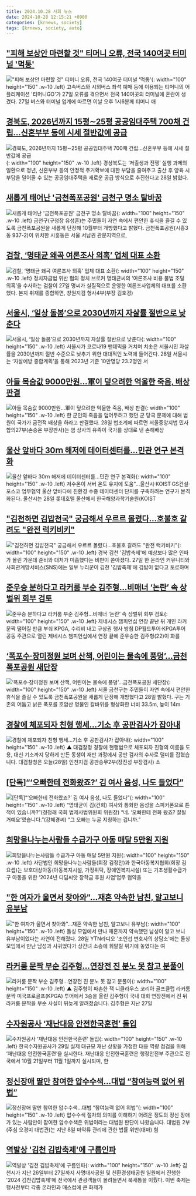 ```yaml
---
title: 2024.10.28 사회 뉴스
date: 2024-10-28 12:15:21 +0900
categories: [krnews, society]
tags: [krnews, society, auto]
---
```

## ["피해 보상안 마련할 것" 티머니 오류, 전국 140여곳 터미널 '먹통'](https://n.news.naver.com/mnews/article/014/0005258830)

!["피해 보상안 마련할 것" 티머니 오류, 전국 140여곳 터미널 '먹통'](https://mimgnews.pstatic.net/image/origin/014/2024/10/27/5258830.jpg?type=nf220_150){: width="100" height="150" .w-10 .left}
고속버스와 시외버스 좌석 예매 등에 이용되는 티머니의 어플리케이션 '티머니GO'가 27일 오류를 겪으면서 전국 140여곳의 터미널에 혼란이 생겼다. 27일 버스와 터미널 업계에 따르면 이날 오후 1시6분께 티머니 애

## [경북도, 2026년까지 15평∼25평 공공임대주택 700채 건립…신혼부부 등에 시세 절반값에 공급](https://n.news.naver.com/mnews/article/277/0005490827)

![경북도, 2026년까지 15평∼25평 공공임대주택 700채 건립…신혼부부 등에 시세 절반값에 공급](https://mimgnews.pstatic.net/image/origin/277/2024/10/28/5490827.jpg?type=nf220_150){: width="100" height="150" .w-10 .left}
경상북도는 ‘저출생과 전쟁’ 실행 과제의 일환으로 청년, 신혼부부 등의 안정적 주거확보에 대한 부담을 줄여주고 출산 후 양육 시 부담을 덜어줄 수 있는 공공임대주택을 새로운 공급 방식으로 추진한다고 28일 밝혔다.

## [새롭게 태어난 '금천폭포공원' 금천구 명소 탈바꿈](https://n.news.naver.com/mnews/article/277/0005490620)

![새롭게 태어난 '금천폭포공원' 금천구 명소 탈바꿈](https://mimgnews.pstatic.net/image/origin/277/2024/10/28/5490620.jpg?type=nf220_150){: width="100" height="150" .w-10 .left}
금천구(구청장 유성훈)는 주민들이 자연 속에서 편안한 휴식을 즐길 수 있도록 금천폭포공원을 새롭게 단장해 10월부터 개방했다고 밝혔다. 금천폭포공원(시흥3동 937-2)이 위치한 시흥동은 서울 서남권 관문지역으로,

## [검찰, ‘명태균 왜곡 여론조사 의혹’ 업체 대표 소환](https://n.news.naver.com/mnews/article/023/0003866611)

![검찰, ‘명태균 왜곡 여론조사 의혹’ 업체 대표 소환](https://mimgnews.pstatic.net/image/origin/023/2024/10/27/3866611.jpg?type=nf220_150){: width="100" height="150" .w-10 .left}
정치자금법 위반 혐의 정치 브로커 명태균씨의 ‘여론조사 비용 불법 조달 의혹’을 수사하는 검찰이 27일 명씨가 실질적으로 운영한 여론조사업체의 대표를 소환했다. 본지 취재를 종합하면, 창원지검 형사4부(부장 김호경)

## [서울시, ‘일상 돌봄’으로 2030년까지 자살률 절반으로 낮춘다](https://n.news.naver.com/mnews/article/016/0002379823)

![서울시, ‘일상 돌봄’으로 2030년까지 자살률 절반으로 낮춘다](https://mimgnews.pstatic.net/image/origin/016/2024/10/28/2379823.jpg?type=nf220_150){: width="100" height="150" .w-10 .left}
서울시가 코로나19 팬데믹을 거치며 치솟은 서울시민 자살률을 2030년까지 절반 수준으로 낮추기 위한 대대적인 노력에 들어간다. 28일 서울시는 ‘자살예방 종합계획’을 통해 2023년 기준 10만명당 23.2명인 서

## [아들 목숨값 9000만원…軍이 덮으려한 억울한 죽음, 배상 판결](https://n.news.naver.com/mnews/article/016/0002379574)

![아들 목숨값 9000만원…軍이 덮으려한 억울한 죽음, 배상 판결](https://mimgnews.pstatic.net/image/origin/016/2024/10/28/2379574.jpg?type=nf220_150){: width="100" height="150" .w-10 .left}
한 군인의 죽음을 덮어두려고 했던 군 당국 문제에 대해 법원이 국가가 금전적 배상을 하라고 판결했다. 28일 법조계에 따르면 서울중앙지법 민사합의27부(손승온 부장판사)는 염 상사의 유족이 국가를 상대로 낸 손해배상

## [울산 앞바다 30ｍ 해저에 데이터센터를…민관 연구 본격화](https://n.news.naver.com/mnews/article/001/0015009596)

![울산 앞바다 30ｍ 해저에 데이터센터를…민관 연구 본격화](https://mimgnews.pstatic.net/image/origin/001/2024/10/28/15009596.jpg?type=nf220_150){: width="100" height="150" .w-10 .left}
저수온이 서버 온도 유지에 도움"…울산시·KOIST·GS건설·포스코 업무협약 울산 앞바다에 친환경 수중 데이터센터 단지를 구축하려는 연구가 본격화된다. 울산시는 28일 롯데호텔 울산에서 한국해양과학기술원(KOIST

## ["김천하면 김밥천국" 궁금해서 우르르 몰렸다…호불호 갈려도 "완전 럭키비키"](https://n.news.naver.com/mnews/article/277/0005490670)

!["김천하면 김밥천국" 궁금해서 우르르 몰렸다…호불호 갈려도 "완전 럭키비키"](https://mimgnews.pstatic.net/image/origin/277/2024/10/28/5490670.jpg?type=nf220_150){: width="100" height="150" .w-10 .left}
경북 김천 '김밥축제'에 예상보다 많은 인파가 몰린 가운데 준비와 대처가 미흡했다는 비판이 쏟아졌다. 27일 한 온라인 커뮤니티와 사회관계망서비스(SNS)에는 일부 누리꾼이 김천 '김밥축제'에 김밥이 없다고 토로하며

## [준우승 분하다고 라커룸 부순 김주형...비매너 ‘논란’ 속 상벌위 회부 검토](https://n.news.naver.com/mnews/article/009/0005386237)

![준우승 분하다고 라커룸 부순 김주형...비매너 ‘논란’ 속 상벌위 회부 검토](https://mimgnews.pstatic.net/image/origin/009/2024/10/28/5386237.jpg?type=nf220_150){: width="100" height="150" .w-10 .left}
제네시스 챔피언십 연장 끝난 뒤 개인 라커 문짝 떨어질 만큼 부숴 KPGA, 수리비 내고 구상권 행사 방침 DP월드투어·KPGA투어 공동 주관으로 열린 제네시스 챔피언십에서 연장 끝에 준우승한 김주형(22)이 화를

## [‘폭포수·장미정원 보며 산책, 어린이는 물속에 풍덩’…금천폭포공원 새단장](https://n.news.naver.com/mnews/article/011/0004407895)

![‘폭포수·장미정원 보며 산책, 어린이는 물속에 풍덩’…금천폭포공원 새단장](https://mimgnews.pstatic.net/image/origin/011/2024/10/28/4407895.jpg?type=nf220_150){: width="100" height="150" .w-10 .left}
서울 금천구는 주민들이 자연 속에서 편안한 휴식을 즐길 수 있도록 금천폭포공원을 새롭게 단장해 개방했다고 28일 밝혔다. 구는 기존의 어둡고 낡은 폭포를 호암산 명물인 칼바위를 형상화한 너비 33.5m, 높이 14m

## [경찰에 체포되자 친형 행세…기소 후 공판검사가 잡아내](https://n.news.naver.com/mnews/article/055/0001201100)

![경찰에 체포되자 친형 행세…기소 후 공판검사가 잡아내](https://mimgnews.pstatic.net/image/origin/055/2024/10/28/1201100.jpg?type=nf220_150){: width="100" height="150" .w-10 .left}
▲ 대검찰청 경찰에 현행범으로 체포되자 친형의 이름을 도용, 대신 기소까지 당하게 만든 동생이 재판 과정에서 공판 검사의 수사로 덜미를 잡혔습니다. 대검찰청은 오늘(28일) 인천지검 공판송무2부(장진성 부장검사) 소

## [[단독]“‘오빠한테 전화왔죠?’ 김 여사 음성, 나도 들었다”](https://n.news.naver.com/mnews/article/036/0000050599)

![[단독]“‘오빠한테 전화왔죠?’ 김 여사 음성, 나도 들었다”](https://mimgnews.pstatic.net/image/origin/036/2024/10/28/50599.jpg?type=nf220_150){: width="100" height="150" .w-10 .left}
“명태균이 김(건희) 여사와 통화한 음성을 스피커폰으로 튼 적이 있습니까?”(정청래 국회 법제사법위원회 위원장) “네. ‘오빠한테 전화 왔죠? 잘될 거예요’였습니다.”(강혜경씨) “그 오빠는 누굴 지칭하는 겁니까.”

## [희망을나누는사람들 수급가구 아동 매달 5만원 지원](https://n.news.naver.com/mnews/article/277/0005490955)

![희망을나누는사람들 수급가구 아동 매달 5만원 지원](https://mimgnews.pstatic.net/image/origin/277/2024/10/28/5490955.jpg?type=nf220_150){: width="100" height="150" .w-10 .left}
사단법인 희망을나누는사람들(회장 김정안)과 한국아동복지협회(회장 김요셉)는 보호대상아동(아동복지시설, 가정위탁, 장애인복지시설) 또는 기초생활수급가구 아동을 위한 ‘2024년 디딤씨앗 장학금 후원 사업’업무 협약을

## ["한 여자가 울면서 찾아와"…재혼 약속한 남친, 알고보니 유부남](https://n.news.naver.com/mnews/article/008/0005106156)

!["한 여자가 울면서 찾아와"…재혼 약속한 남친, 알고보니 유부남](https://mimgnews.pstatic.net/image/origin/008/2024/10/28/5106156.jpg?type=nf220_150){: width="100" height="150" .w-10 .left}
돌싱 모임에서 만나 재혼까지 약속했던 남성이 알고 보니 유부남이었다는 사연이 전해졌다. 28일 YTN라디오 '조인섭 변호사의 상담소'에는 돌싱 모임에서 만난 남성과 사귀었다가 상간녀 소송에 휘말릴 위기에 놓였다는 여

## [라커룸 문짝 부순 김주형…연장전 진 분노 못 참고 분풀이](https://n.news.naver.com/mnews/article/055/0001201053)

![라커룸 문짝 부순 김주형…연장전 진 분노 못 참고 분풀이](https://mimgnews.pstatic.net/image/origin/055/2024/10/28/1201053.jpg?type=nf220_150){: width="100" height="150" .w-10 .left}
▲ 김주형이 파손한 잭 니클라우스 코리아 골프클럽 라커룸 문짝 미국프로골프(KPGA) 투어에서 3승을 올린 김주형이 국내 대회 연장전에서 진 뒤 라커룸 문짝을 부순 사실이 뒤늦게 알려졌습니다. 김주형은 지난 27일

## [수자원공사 ‘재난대응 안전한국훈련’ 돌입](https://n.news.naver.com/mnews/article/421/0007870482)

![수자원공사 ‘재난대응 안전한국훈련’ 돌입](https://mimgnews.pstatic.net/image/origin/421/2024/10/27/7870482.jpg?type=nf220_150){: width="100" height="150" .w-10 .left}
한국수자원공사가 29일 실제 대규모 재난 상황을 가정한 대응 역량 점검을 위해 ‘재난대응 안전한국훈련’을 실시한다. 재난대응 안전한국훈련은 행정안전부 주관으로 전국에서 10월 21일부터 11월 1일까지 실시되며, 한

## [정신장애 딸만 참여한 압수수색…대법 “참여능력 없어 위법”](https://n.news.naver.com/mnews/article/056/0011826543)

![정신장애 딸만 참여한 압수수색…대법 “참여능력 없어 위법”](https://mimgnews.pstatic.net/image/origin/056/2024/10/28/11826543.jpg?type=nf220_150){: width="100" height="150" .w-10 .left}
압수수색 절차의 의미를 이해하기 어려운 정도의 정신 장애가 있는 사람만이 참여한 압수수색은 위법이라는 대법원 판단이 나왔습니다. 대법원 2부(주심 오경미 대법관)는 지난 8일 마약류 관리에 관한 법률 위반(대마) 혐

## [역발상 '김천 김밥축제'에 구름인파](https://n.news.naver.com/mnews/article/088/0000911777)

![역발상 '김천 김밥축제'에 구름인파](https://mimgnews.pstatic.net/image/origin/088/2024/10/27/911777.jpg?type=nf220_150){: width="100" height="150" .w-10 .left}
김천시가 지난 26일부터 27일까지 사명대사공원 및 친환경생태공원 일원에서 진행한 '2024 김천김밥축제'에 전국에서 관광객들이 몰려들면서 북새통을 이뤘다. 이번 축제는 행사전부터 각종 온라인과 매스컴에 큰 화제가


